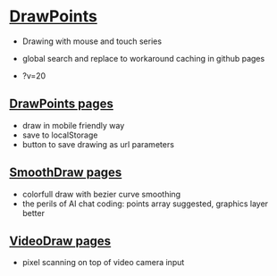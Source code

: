 # [DrawPoints](https://github.com/jht9629-nyu/DrawPoints)

- Drawing with mouse and touch series

- global search and replace to workaround caching in github pages
- ?v=20

## [DrawPoints pages](https://jht9629-nyu.github.io/DrawPoints/DrawPoints/)

- draw in mobile friendly way
- save to localStorage
- button to save drawing as url parameters

## [SmoothDraw pages](https://jht9629-nyu.github.io/DrawPoints/SmoothDraw/)

- colorfull draw with bezier curve smoothing
- the perils of AI chat coding: points array suggested, graphics layer better

## [VideoDraw pages](https://jht9629-nyu.github.io/DrawPoints/VideoDraw/)

- pixel scanning on top of video camera input
